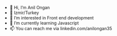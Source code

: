 - 👋 Hi, I’m Anil Ongan
- 📍 Izmir/Turkey
- 👀 I’m interested in Front end development
- 🌱 I’m currently learning Javascript
- 📫 You can reach me via linkedin.com/anilongan35

<!---
anllongan/anllongan is a ✨ special ✨ repository because its `README.md` (this file) appears on your GitHub profile.
You can click the Preview link to take a look at your changes.
--->
